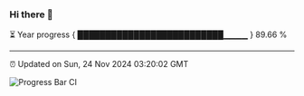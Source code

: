 ### Hi there 👋

⏳ Year progress { ██████████████████████████▁▁▁▁ } 89.66 %

---

⏰ Updated on Sun, 24 Nov 2024 03:20:02 GMT

![Progress Bar CI](https://github.com/IshwaranRudhara/GIT-ACTION/workflows/Progress%20Bar%20CI/badge.svg)
